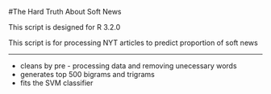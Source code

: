 #The Hard Truth About Soft News

This script is designed for R 3.2.0

This script is for processing NYT articles to predict proportion of soft news

----------------------------------------------

- cleans by pre - processing data and removing unecessary words
- generates top 500 bigrams and trigrams
- fits the SVM classifier 
